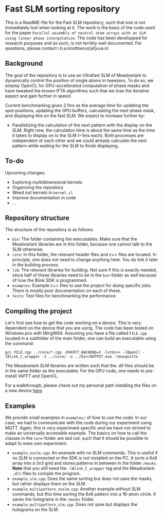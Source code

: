 # Fast SLM sorting repository
This is a ReadME-file for the Fast SLM repository, such that one is not immediately lost when looking at it. The work is the basis of the code used for the paper `Parallel assembly of neutral atom arrays with an SLM using linear phase interpolation`. The code has been developped for research purposes and as such, is not terribly well documented. For questions, please contact i.h.a.knottnerus[at]uva.nl.

## Background
The goal of the repository is to use an Ultrafast SLM of Meadowlark to dynamically control the position of single atoms in tweezers. To do so, we employ OpenCL for GPU-accellerated computation of phase masks and have tweaked the known IFTA algorithms such that we lose the iterative aspect and gain further in speed. 

Current benchmarking gives 2.1ms as the average time for updating the spot positions, updating the GPU buffers, calculating the next phase mask, and displaying this on the fast SLM. We expect to increase further by:
* Parallelizing the calculation of the next pattern with the display on the SLM. Right now, the calculation time is about the same time as the time it takes to display on to the SLM (~1ms each). Both processes are independent of each other and we could already calculate the next pattern while waiting for the SLM to finish displaying. 

## To-do
Upcoming changes:
* Exploring multidimensional kernels
* Organizing the repository
* Weed out kernels in `kernel.cl`
* Improve documentation in code
* ...

## Repository structure
The structure of the repository is as follows:
* `bin`: The folder containing the executables. Make sure that the Meadowlark libraries are in this folder, because one cannot talk to the SLM otherwise.
* `core`: In this folder, the relevant header files and c++ files are located. In principle, one does not need to change anything here. You do link it later in the building process.
* `lib`: The relevant libraries for building. Not sure if this is exactly needed, since half of these libraries need to be in the `bin`-folder as well because of how the Blink SDK is programmed.
* `examples`: Example c++ files to use the project for doing specific jobs. There is mostly poor documentation on each of these.
* `tests`: Test files for benchmarking the performance.

## Compiling the project
Let's first see how to get the code working on a device. This is very dependent on the device that you are using. The code has been tested on Windows pcs with MingW64. Assuming you have a file called `FILE.cpp` located in a subfolder of the main folder, one can build an executable using the command:
```
gcc FILE.cpp ../core/*.cpp -DVKFFT_BACKEND=3 -lstdc++ -lOpenCl -lBlink_C_wrapper -I ../core/ -o ../bin/OUTPUT.exe -lmosquitto
```

The Meadowlark SLM libraries are written such that the .dll files should be in the same folder as the executable. For the GPU code, one needs to pre-install VkFFT and OpenCL.

For a walkthrough, please check out my personal path installing the files on a new device [here](./docs/GettingStarted.md). 

## Examples
We provide small examples in `examples/` of how to use the code. In our case, we had to communicate with the code during our experiment using MQTT. Again, this is very experiment specific and we have not strived to make an universally accessible example. The basics on how to call the classes in the `core`-folder are laid out, such that it should be possible to adapt to ones own experiment.

- `example_noslm.cpp`: An example with no SLM commands. This is useful if no SLM is connected or the SDK is not installed on the PC. It sorts a 6x6 array into a 3x3 grid and stores patterns in between in the folder `/masks`. **Note** that you still need the `-lBlink_C_wrapper` tag and the Meadowlark `.dll`-files to compile the program.
- `example_slm.cpp`: Does the same sorting but does not save the masks, but rather displays them on the SLM. 
- `example_multipattern_noslm.cpp`: Another example without SLM commands, but this time sorting the 6x6 pattern into a 16-atom circle. It saves the holograms in the `/masks` folder.
- `example_multipattern_slm.cpp`: Does not save but displays the holograms on the SLM.